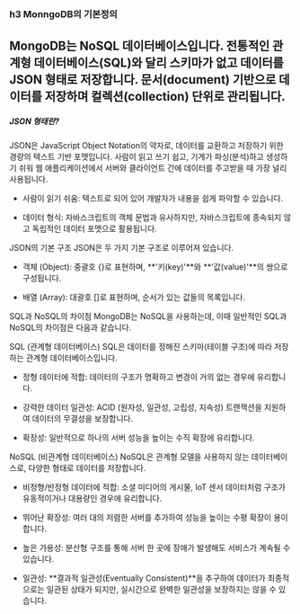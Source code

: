 ### h3 MonngoDB의 기본정의
MongoDB는 NoSQL 데이터베이스입니다.
전통적인 관계형 데이터베이스(SQL)와 달리 스키마가 없고 데이터를 JSON 형태로 저장합니다. 문서(document) 기반으로 데이터를 저장하며 컬렉션(collection) 단위로 관리됩니다.
---------------------------------------------------------------------------------------------------------------------------------
##### JSON 형태란?
JSON은 JavaScript Object Notation의 약자로, 데이터를 교환하고 저장하기 위한 경량의 텍스트 기반 포맷입니다. 사람이 읽고 쓰기 쉽고, 기계가 파싱(분석)하고 생성하기 쉬워 웹 애플리케이션에서 서버와 클라이언트 간에 데이터를 주고받을 때 가장 널리 사용됩니다.

- 사람이 읽기 쉬움: 텍스트로 되어 있어 개발자가 내용을 쉽게 파악할 수 있습니다.

- 데이터 형식: 자바스크립트의 객체 문법과 유사하지만, 자바스크립트에 종속되지 않고 독립적인 데이터 포맷으로 활용됩니다.

JSON의 기본 구조
JSON은 두 가지 기본 구조로 이루어져 있습니다.

- 객체 (Object): 중괄호 {}로 표현하며, **'키(key)'**와 **'값(value)'**의 쌍으로 구성됩니다.

- 배열 (Array): 대괄호 []로 표현하며, 순서가 있는 값들의 목록입니다.

SQL과 NoSQL의 차이점
MongoDB는 NoSQL을 사용하는데, 이때 일반적인 SQL과 NoSQL의 차이점은 다음과 같습니다.

SQL (관계형 데이터베이스)
SQL은 데이터를 정해진 스키마(테이블 구조)에 따라 저장하는 관계형 데이터베이스입니다.

- 정형 데이터에 적합: 데이터의 구조가 명확하고 변경이 거의 없는 경우에 유리합니다.

- 강력한 데이터 일관성: ACID (원자성, 일관성, 고립성, 지속성) 트랜잭션을 지원하여 데이터의 무결성을 보장합니다.

- 확장성: 일반적으로 하나의 서버 성능을 높이는 수직 확장에 유리합니다.

NoSQL (비관계형 데이터베이스)
NoSQL은 관계형 모델을 사용하지 않는 데이터베이스로, 다양한 형태로 데이터를 저장합니다.

- 비정형/반정형 데이터에 적합: 소셜 미디어의 게시물, IoT 센서 데이터처럼 구조가 유동적이거나 대용량인 경우에 유리합니다.

- 뛰어난 확장성: 여러 대의 저렴한 서버를 추가하여 성능을 높이는 수평 확장이 용이합니다.

- 높은 가용성: 분산형 구조를 통해 서버 한 곳에 장애가 발생해도 서비스가 계속될 수 있습니다.

- 일관성: **결과적 일관성(Eventually Consistent)**을 추구하여 데이터가 최종적으로는 일관된 상태가 되지만, 실시간으로 완벽한 일관성을 보장하지는 않을 수 있습니다.








